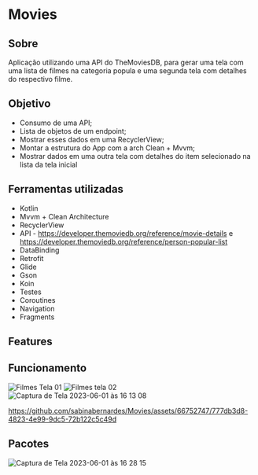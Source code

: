 # Movies

## Sobre

Aplicação utilizando uma API do TheMoviesDB, para gerar uma tela com uma lista de filmes na
categoria popula
e uma segunda tela com detalhes do respectivo filme.

## Objetivo

- Consumo de uma API;
- Lista de objetos de um endpoint;
- Mostrar esses dados em uma RecyclerView;
- Montar a estrutura do App com a arch Clean + Mvvm;
- Mostrar dados em uma outra tela com detalhes do item selecionado na lista da tela inicial

## Ferramentas utilizadas

- Kotlin
- Mvvm + Clean Architecture
- RecyclerView
- API - https://developer.themoviedb.org/reference/movie-details
  e https://developer.themoviedb.org/reference/person-popular-list
- DataBinding
- Retrofit
- Glide
- Gson
- Koin
- Testes
- Coroutines
- Navigation
- Fragments

## Features

## Funcionamento
![Filmes Tela 01](https://github.com/sabinabernardes/Movies/assets/66752747/99fa7e8a-cd08-408f-acdb-627c3ae0cb47)
![Filmes tela 02](https://github.com/sabinabernardes/Movies/assets/66752747/95050e74-cf7b-43a7-b8fa-aad1589dfe84)
![Captura de Tela 2023-06-01 às 16 13 08](https://github.com/sabinabernardes/Movies/assets/66752747/dbef6abe-3224-43ea-9370-735c6a3b5907)



https://github.com/sabinabernardes/Movies/assets/66752747/777db3d8-4823-4e99-9dc5-72b122c5c49d



## Pacotes
![Captura de Tela 2023-06-01 às 16 28 15](https://github.com/sabinabernardes/Movies/assets/66752747/0f160240-3e02-45b9-8d0e-1c4132a4af86)

